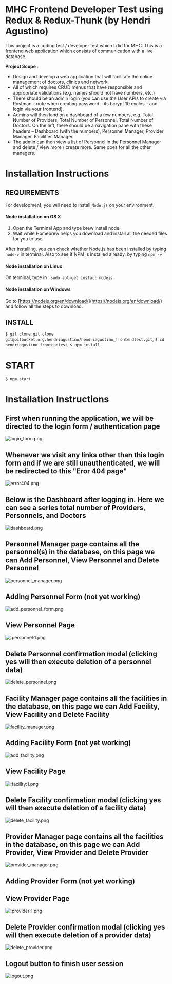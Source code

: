 # MHC Frontend Developer Test using Redux & Redux-Thunk (by Hendri Agustino)

This project is a coding test / developer test which I did for MHC. This is a frontend web application which consists of communication with a live database.

**Project Scope** :
- Design and develop a web application that will facilitate the online management of doctors, clinics and network. 
- All of which requires CRUD menus that have responsible and appropriate validations (e.g. names should not have numbers, etc.)
- There should be an admin login (you can use the User APIs to create via Postman – note when creating password – its bcrypt 10 cycles – and login via your frontend). 
- Admins will then land on a dashboard of a few numbers, e.g. Total Number of Providers, Total Number of Personnel, Total Number of Doctors. On the left, there should be a navigation pane with these headers – Dashboard (with the numbers), Personnel Manager, Provider Manager, Facilities Manager. 
- The admin can then view a list of Personnel in the Personnel Manager and delete / view more / create more. Same goes for all the other managers.

# Installation Instructions
## REQUIREMENTS

For development, you will need to install `Node.js` on your environment.

#### Node installation on OS X

1. Open the Terminal App and type brew install node.
2. Wait while Homebrew helps you download and install all the needed files for you to use.

After installing, you can check whether Node.js has been installed by typing `node-v` in terminal. Also to see if NPM is installed already, by typing `npm -v`

#### Node installation on Linux

On terminal, type in : 
`sudo apt-get install nodejs`

#### Node installation on Windows 

Go to [https://nodejs.org/en/download/](https://nodejs.org/en/download/) and follow all the steps to download.

## INSTALL

`$ git clone git clone git@bitbucket.org:hendriagustino/hendriagustino_frontendtest.git`,
`$ cd hendriagustino_frontendtest`,
`$ npm install`

# START 

`$ npm start`

# Installation Instructions
## First when running the application, we will be directed to the login form / authentication page
![login_form.png](https://bitbucket.org/repo/E6o9zK4/images/943056946-login_form.png)

## Whenever we visit any links other than this login form and if we are still unauthenticated, we will be redirected to this "Eror 404 page"
![error404.png](https://bitbucket.org/repo/E6o9zK4/images/4061459960-error404.png)

## Below is the Dashboard after logging in. Here we can see a series total number of Providers, Personnels, and Doctors
![dashboard.png](https://bitbucket.org/repo/E6o9zK4/images/663660014-dashboard.png)

## Personnel Manager page contains all the personnel(s) in the database, on this page we can Add Personnel, View Personnel and Delete Personnel
![personnel_manager.png](https://bitbucket.org/repo/E6o9zK4/images/3926128836-personnel_manager.png)

## Adding Personnel Form (not yet working)
![add_personnel_form.png](https://bitbucket.org/repo/E6o9zK4/images/2483786525-add_personnel_form.png)

## View Personnel Page
![:personnel:1.png](https://bitbucket.org/repo/E6o9zK4/images/4222815693-:personnel:1.png)

## Delete Personnel confirmation modal (clicking yes will then execute deletion of a personnel data)
![delete_personnel.png](https://bitbucket.org/repo/E6o9zK4/images/3377187143-delete_personnel.png)

## Facility Manager page contains all the facilities in the database, on this page we can Add Facility, View Facility and Delete Facility
![facility_manager.png](https://bitbucket.org/repo/E6o9zK4/images/3546183199-facility_manager.png)

## Adding Facility Form (not yet working)
![add_facility.png](https://bitbucket.org/repo/E6o9zK4/images/1767570932-add_facility.png)

## View Facility Page
![:facility:1.png](https://bitbucket.org/repo/E6o9zK4/images/1098919975-:facility:1.png)

## Delete Facility confirmation modal (clicking yes will then execute deletion of a facility data)
![delete_facility.png](https://bitbucket.org/repo/E6o9zK4/images/1332684451-delete_facility.png)

## Provider Manager page contains all the facilities in the database, on this page we can Add Provider, View Provider and Delete Provider
![provider_manager.png](https://bitbucket.org/repo/E6o9zK4/images/1839215650-provider_manager.png)

## Adding Provider Form (not yet working)

## View Provider Page
![:provider:1.png](https://bitbucket.org/repo/E6o9zK4/images/1194875318-:provider:1.png)

## Delete Provider confirmation modal (clicking yes will then execute deletion of a provider data)
![delete_provider.png](https://bitbucket.org/repo/E6o9zK4/images/3428876578-delete_provider.png)

## Logout button to finish user session
![logout.png](https://bitbucket.org/repo/E6o9zK4/images/2690395297-logout.png)